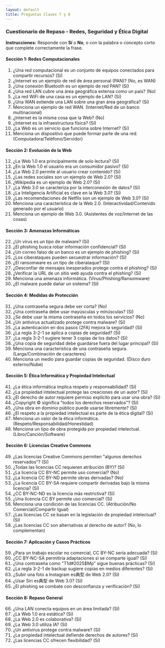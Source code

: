 ```yaml
---
layout: default
title: Preguntas Clases 7 y 8
---
```


### Cuestionario de Repaso - Redes, Seguridad y Ética Digital

**Instrucciones:** Responde con **Sí** o **No**, o con la palabra o concepto corto que complete correctamente la frase.

#### Sección 1: Redes Computacionales

1.  ¿Una red computacional es un conjunto de equipos conectados para compartir recursos? (Sí)
2.  ¿Internet es un ejemplo de red de área personal (PAN)? (No, es WAN)
3.  ¿Una conexión Bluetooth es un ejemplo de red PAN? (Sí)
4.  ¿Una red LAN cubre una área geográfica extensa como un país? (No)
5.  ¿La red WiFi de una casa es un ejemplo de LAN? (Sí)
6.  ¿Una WAN extiende una LAN sobre una gran área geográfica? (Sí)
7.  Menciona un ejemplo de red WAN. (Internet/Red de un banco multinacional)
8.  ¿Internet es la misma cosa que la Web? (No)
9.  ¿Internet es la infraestructura física? (Sí)
10. ¿La Web es un servicio que funciona sobre Internet? (Sí)
11. Menciona un dispositivo que puede formar parte de una red. (Computadora/Teléfono/Servidor)

#### Sección 2: Evolución de la Web

12. ¿La Web 1.0 era principalmente de solo lectura? (Sí)
13. ¿En la Web 1.0 el usuario era un consumidor pasivo? (Sí)
14. ¿La Web 2.0 permite al usuario crear contenido? (Sí)
15. ¿Las redes sociales son un ejemplo de Web 2.0? (Sí)
16. ¿Wikipedia es un ejemplo de Web 2.0? (Sí)
17. ¿La Web 3.0 se caracteriza por la interconexión de datos? (Sí)
18. ¿La Inteligencia Artificial es clave en la Web 3.0? (Sí)
19. ¿Las recomendaciones de Netflix son un ejemplo de Web 3.0? (Sí)
20. Menciona una característica de la Web 2.0. (Interactividad/Contenido generado por el usuario)
21. Menciona un ejemplo de Web 3.0. (Asistentes de voz/Internet de las cosas)

#### Sección 3: Amenazas Informáticas

22. ¿Un virus es un tipo de malware? (Sí)
23. ¿El phishing busca robar información confidencial? (Sí)
24. ¿Un correo falso de un banco es un ejemplo de phishing? (Sí)
25. ¿Los ciberataques pueden secuestrar información? (Sí)
26. ¿El ransomware es un tipo de ciberataque? (Sí)
27. ¿Desconfiar de mensajes inesperados protege contra el phishing? (Sí)
28. ¿Verificar la URL de un sitio web ayuda contra el phishing? (Sí)
29. Menciona una amenaza informática. (Virus/Phishing/Ransomware)
30. ¿El malware puede dañar un sistema? (Sí)

#### Sección 4: Medidas de Protección

31. ¿Una contraseña segura debe ser corta? (No)
32. ¿Una contraseña debe usar mayúsculas y minúsculas? (Sí)
33. ¿Se debe usar la misma contraseña en todos los servicios? (No)
34. ¿Un antivirus actualizado protege contra malware? (Sí)
35. ¿La autenticación en dos pasos (2FA) mejora la seguridad? (Sí)
36. ¿La regla 3-2-1 se aplica a copias de seguridad? (Sí)
37. ¿La regla 3-2-1 sugiere tener 3 copias de los datos? (Sí)
38. ¿Una copia de seguridad debe guardarse fuera del lugar principal? (Sí)
39. Menciona una característica de una contraseña segura. (Larga/Combinación de caracteres)
40. Menciona un medio para guardar copias de seguridad. (Disco duro externo/Nube)

#### Sección 5: Ética Informática y Propiedad Intelectual

41. ¿La ética informática implica respeto y responsabilidad? (Sí)
42. ¿La propiedad intelectual protege las creaciones de un autor? (Sí)
43. ¿El derecho de autor requiere permiso explícito para usar una obra? (Sí)
44. ¿Copyright © significa "todos los derechos reservados"? (Sí)
45. ¿Una obra en dominio público puede usarse libremente? (Sí)
46. ¿El respeto a la propiedad intelectual es parte de la ética digital? (Sí)
47. Menciona un valor de la ética informática. (Respeto/Responsabilidad/Honestidad)
48. Menciona un tipo de obra protegida por propiedad intelectual. (Libro/Canción/Software)

#### Sección 6: Licencias Creative Commons

49. ¿Las licencias Creative Commons permiten "algunos derechos reservados"? (Sí) 
50. ¿Todas las licencias CC requieren atribución (BY)? (Sí) 
51. ¿La licencia CC BY-NC permite uso comercial? (No) 
52. ¿La licencia CC BY-ND permite obras derivadas? (No) 
53. ¿La licencia CC BY-SA requiere compartir derivadas bajo la misma licencia? (Sí) 
54. ¿CC BY-NC-ND es la licencia más restrictiva? (Sí) 
55. ¿Una licencia CC BY permite uso comercial? (Sí) 
56. Menciona una condición de las licencias CC. (Atribución/No Comercial/Compartir Igual)
57. ¿Las licencias CC se basan en la legislación de propiedad intelectual? (Sí) 
58. ¿Las licencias CC son alternativas al derecho de autor? (No, lo complementan) 

#### Sección 7: Aplicación y Casos Prácticos

59. ¿Para un trabajo escolar no comercial, CC BY-NC sería adecuada? (Sí) 
60. ¿CC BY-NC-SA permitiría adaptaciones si se comparte igual? (Sí) 
61. ¿Una contraseña como "T1d#2025$Mp" sigue buenas prácticas? (Sí)
62. ¿La regla 3-2-1 de backup sugiere copias en medios diferentes? (Sí)
63. ¿Subir una foto a Instagram es典型 de Web 2.0? (Sí)
64. ¿Usar Siri es典型 de Web 3.0? (Sí)
65. ¿El phishing se combate con desconfianza y verificación? (Sí)

#### Sección 8: Repaso General

66. ¿Una LAN conecta equipos en un área limitada? (Sí)
67. ¿La Web 1.0 era estática? (Sí)
68. ¿La Web 2.0 es colaborativa? (Sí)
69. ¿La Web 3.0 utiliza IA? (Sí)
70. ¿Un antivirus protege contra malware? (Sí)
71. ¿La propiedad intelectual defiende derechos de autores? (Sí)
72. ¿Las licencias CC ofrecen flexibilidad? (Sí) 
